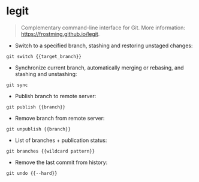 # legit

> Complementary command-line interface for Git.
> More information: <https://frostming.github.io/legit>.

- Switch to a specified branch, stashing and restoring unstaged changes:

`git switch {{target_branch}}`

- Synchronize current branch, automatically merging or rebasing, and stashing and unstashing:

`git sync`

- Publish branch to remote server:

`git publish {{branch}}`

- Remove branch from remote server:

`git unpublish {{branch}}`

- List of branches + publication status:

`git branches {{wildcard pattern}}`

- Remove the last commit from history:

`git undo {{--hard}}`
